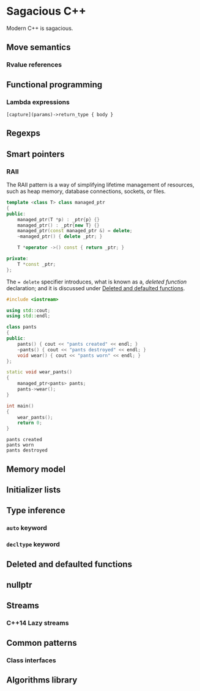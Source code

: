 # Sagacious C++

Modern C++ is sagacious.

## Move semantics
### Rvalue references
## Functional programming
### Lambda expressions

```
[capture](params)->return_type { body }
```

## Regexps
## Smart pointers
### RAII
The RAII pattern is a way of simplifying lifetime management of resources, such as heap memory, database connections, sockets, or files. 

```cpp
template <class T> class managed_ptr
{
public:
    managed_ptr(T *p) : _ptr{p} {}
    managed_ptr() : _ptr{new T} {}
    managed_ptr(const managed_ptr &) = delete;
    ~managed_ptr() { delete _ptr; }

    T *operator ->() const { return _ptr; }

private:
    T *const _ptr;
};
```

The `= delete` specifier introduces, what is known as a, *deleted function* declaration; and it is discussed under [Deleted and defaulted functions](#deleted-and-defaulted-functions).

```cpp
#include <iostream>

using std::cout;
using std::endl;

class pants
{
public:
    pants() { cout << "pants created" << endl; }
    ~pants() { cout << "pants destroyed" << endl; }
    void wear() { cout << "pants worn" << endl; }
};

static void wear_pants()
{
    managed_ptr<pants> pants;
    pants->wear();
}

int main()
{
    wear_pants();
    return 0;
}
```

```
pants created
pants worn
pants destroyed
```

## Memory model
## Initializer lists
## Type inference
### `auto` keyword
### `decltype` keyword
## Deleted and defaulted functions
## nullptr
## Streams
### C++14 Lazy streams
<!-- https://www.infoq.com/news/2014/07/cpp14-streams-lazy-functional -->
## Common patterns
### Class interfaces
## Algorithms library
